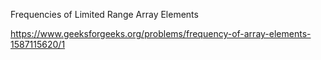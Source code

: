 Frequencies of Limited Range Array Elements

https://www.geeksforgeeks.org/problems/frequency-of-array-elements-1587115620/1
